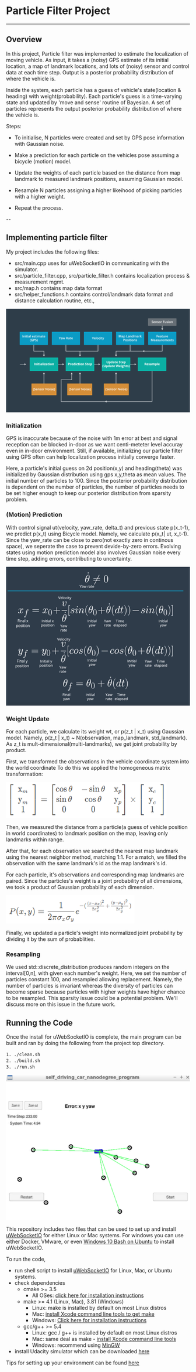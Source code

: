 # **Particle Filter Project**

---

## Overview
In this project, Particle filter was implemented to estimate the localization of moving vehicle. As input, it takes a (noisy) GPS estimate of its initial location, a map of landmark locations, and lots of (noisy) sensor and control data at each time step. Output is a posterior probability distribution of where the vehicle is.

Inside the system, each particle has a guess of vehicle's state(location & heading) with weight(probability). Each particle's guess is a time-varying state and updated by 'move and sense' routine of Bayesian. A set of particles represents the output posterior probability distribution of where the vehicle is. 

Steps:

- To initialise, N particles were created and set by GPS pose information with Gaussian noise.

- Make a prediction for each particle on the vehicles pose assuming a bicycle (motion) model.

- Update the weights of each particle based on the distance from map landmark to measured landmark positions,
  assuming Gaussian model.

- Resample N particles assigning a higher likeihood of picking particles with a higher weight.

- Repeat the process.


[//]: # (Image References)

[image1]: ./pictures/PF_architecture.png "function blocks"

[image2]: ./pictures/Bicycle.png "motion model"

[image3]: ./pictures/Transform.png "Coord_Transformation"

[image4]: ./pictures/Gaussian.png "Multivariate Gaussian model"

[image5]: ./pictures/Results.png "Simulation results"

--

## Implementing particle filter

My project includes the following files:
* src/main.cpp uses for uWebSocketIO in communicating with the simulator.
* src/particle_filter.cpp, src/particle_filter.h contains localization process & measurement mgmt.
* src/map.h contains map data format
* src/helper_functions.h contains control/landmark data format and distance calculation routine, etc.,


![alt text][image1]


### Initialization
GPS is inaccurate because of the noise with 1m error at best and signal reception can be blocked in-door as we want centi-meteter level accuray even in in-door environment. Still, if available, initializing our particle filter using GPS often can help localization process initially converge faster.  

Here, a particle's initial guess on 2d position(x,y) and heading(theta) was initialized by Gaussian distribution using gps x,y,theta as mean values. The initial number of particles to 100. Since the posterior probability distribution is dependent on the number of particles, the number of particles needs to be set higher enough to keep our posterior distribution from sparsity problem.

### (Motion) Prediction
With control signal ut(velocity, yaw_rate, delta_t) and previous state p(x_t-1), we predict p(x_t) using Bicycle model. Namely, we calculate p(x_t| ut, x_t-1). Since the yaw_rate can be close to zero(not exactly zero in continous space), we seperate the case to prevent devide-by-zero errors. Evolving states using motion prediction model also involves Gaussian noise every time step, adding errors, contributing to uncertainty.

![alt text][image2]

### Weight Update
For each particle, we calculate its weight wt, or p(z_t | x_t) using Gaussian model. Namely, p(z_t | x_t) ~ N(observation, map_landmark, std_landmark). As z_t is mult-dimensional(multi-landmarks), we get joint probability by product.

First, we transformed the observations in the vehicle coordinate system into the world coordinate
To do this we applied the homogeneous matrix transformation:

![alt text][image3]

Then, we measured the distance from a particle(a guess of vehicle position in world coordinates) to landmark position on the map, leaving only landmarks within range.
        
After that, for each observation we searched the nearest map landmark using the nearest neighbor method, matching 1:1.
For a match, we filled the observation with the same landmark's id as the map landmark's id.
        
For each particle, it's observations and corresponding map landmarks are paired. Since the particles's weight is a joint probability of all dimensions, we took a product of Gaussian probability of each dimension.

![alt text][image4]

Finally, we updated a particle's weight into normalized joint probability by dividing it by the sum of probablities.
       
### Resampling
We used std::discrete_distribution produces random integers on the interval[0,n], with given each number's weight. 
Here, we set the number of particles constant 100, and resampled allowing replacement. Namely, the number of particles is invariant whereas the diversity of particles can become sparse because particles with higher weights have higher chance to be resampled. This sparsity issue could be a potential problem. We'll discuss more on this issue in the future work.


## Running the Code
Once the install for uWebSocketIO is complete, the main program can be built and ran by doing the following from the project top directory.
```sh
1. ./clean.sh
2. ./build.sh
3. ./run.sh
```

![alt text][image5]

This repository includes two files that can be used to set up and install [uWebSocketIO](https://github.com/uWebSockets/uWebSockets) for either Linux or Mac systems. For windows you can use either Docker, VMware, or even [Windows 10 Bash on Ubuntu](https://www.howtogeek.com/249966/how-to-install-and-use-the-linux-bash-shell-on-windows-10/) to install uWebSocketIO. 

To run the code,
- run shell script to install [uWebSocketIO](https://github.com/uWebSockets/uWebSockets) for Linux, Mac, or Ubuntu systems.
- check dependencies
    * cmake >= 3.5
      * All OSes: [click here for installation instructions](https://cmake.org/install/)
    * make >= 4.1 (Linux, Mac), 3.81 (Windows)
      * Linux: make is installed by default on most Linux distros
      * Mac: [install Xcode command line tools to get make](https://developer.apple.com/xcode/features/)
      * Windows: [Click here for installation instructions](http://gnuwin32.sourceforge.net/packages/make.htm)
    * gcc/g++ >= 5.4
      * Linux: gcc / g++ is installed by default on most Linux distros
      * Mac: same deal as make - [install Xcode command line tools](https://developer.apple.com/xcode/features/)
      * Windows: recommend using [MinGW](http://www.mingw.org/)
- install Udacity simulator which can be downloaded [here](https://github.com/udacity/self-driving-car-sim/releases)

Tips for setting up your environment can be found [here](https://classroom.udacity.com/nanodegrees/nd013/parts/40f38239-66b6-46ec-ae68-03afd8a601c8/modules/0949fca6-b379-42af-a919-ee50aa304e6a/lessons/f758c44c-5e40-4e01-93b5-1a82aa4e044f/concepts/23d376c7-0195-4276-bdf0-e02f1f3c665d)


